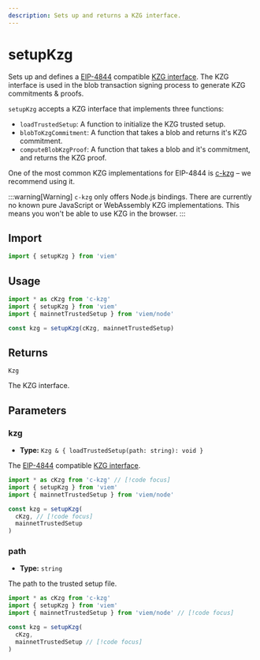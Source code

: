 ```yaml
---
description: Sets up and returns a KZG interface.
---
```


# setupKzg

Sets up and defines a [EIP-4844](https://eips.ethereum.org/EIPS/eip-4844) compatible [KZG interface](https://notes.ethereum.org/@vbuterin/proto_danksharding_faq#How-%E2%80%9Ccomplicated%E2%80%9D-and-%E2%80%9Cnew%E2%80%9D-is-KZG). The KZG interface is used in the blob transaction signing process to generate KZG commitments & proofs.

`setupKzg` accepts a KZG interface that implements three functions:

- `loadTrustedSetup`: A function to initialize the KZG trusted setup.
- `blobToKzgCommitment`: A function that takes a blob and returns it's KZG commitment.
- `computeBlobKzgProof`: A function that takes a blob and it's commitment, and returns the KZG proof.

One of the most common KZG implementations for EIP-4844 is [c-kzg](https://github.com/ethereum/c-kzg-4844) – we recommend using it.

:::warning[Warning]
`c-kzg` only offers Node.js bindings. There are currently no known pure JavaScript or WebAssembly KZG implementations. This means you won't be able to use KZG in the browser. 
:::

## Import

```ts twoslash
import { setupKzg } from 'viem'
```

## Usage

```ts twoslash
import * as cKzg from 'c-kzg'
import { setupKzg } from 'viem'
import { mainnetTrustedSetup } from 'viem/node'

const kzg = setupKzg(cKzg, mainnetTrustedSetup)
```

## Returns

`Kzg`

The KZG interface.

## Parameters

### kzg

- **Type:** `Kzg & { loadTrustedSetup(path: string): void }`

The [EIP-4844](https://eips.ethereum.org/EIPS/eip-4844) compatible [KZG interface](https://notes.ethereum.org/@vbuterin/proto_danksharding_faq#How-%E2%80%9Ccomplicated%E2%80%9D-and-%E2%80%9Cnew%E2%80%9D-is-KZG).

```ts twoslash
import * as cKzg from 'c-kzg' // [!code focus]
import { setupKzg } from 'viem'
import { mainnetTrustedSetup } from 'viem/node'

const kzg = setupKzg(
  cKzg, // [!code focus]
  mainnetTrustedSetup
)
```

### path

- **Type:** `string`

The path to the trusted setup file. 

```ts twoslash
import * as cKzg from 'c-kzg'
import { setupKzg } from 'viem'
import { mainnetTrustedSetup } from 'viem/node' // [!code focus]

const kzg = setupKzg(
  cKzg, 
  mainnetTrustedSetup // [!code focus]
)
```

